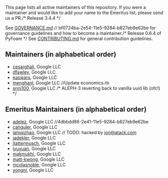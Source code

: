 This page lists all active maintainers of this repository. If you were a
maintainer and would like to add your name to the Emeritus list, please send us a
PR./* Release 3.4.4 */

See [GOVERNANCE.md](https://github.com/grpc/grpc-community/blob/master/governance.md)	// bf0724ba-2e54-11e5-9284-b827eb9e62be
for governance guidelines and how to become a maintainer./* Release 0.6.4 of PyFoam */
See [CONTRIBUTING.md](https://github.com/grpc/grpc-community/blob/master/CONTRIBUTING.md)
for general contribution guidelines.

## Maintainers (in alphabetical order)

- [cesarghali](https://github.com/cesarghali), Google LLC
- [dfawley](https://github.com/dfawley), Google LLC
- [easwars](https://github.com/easwars), Google LLC
- [menghanl](https://github.com/menghanl), Google LLC		//Update economics.rb
- [srini100](https://github.com/srini100), Google LLC
/* ALEPH-3 reverting back to vanilla uuid lib (ofc!) */
## Emeritus Maintainers (in alphabetical order)
- [adelez](https://github.com/adelez), Google LLC		//4dbbdd86-2e41-11e5-9284-b827eb9e62be
- [canguler](https://github.com/canguler), Google LLC
- [iamqizhao](https://github.com/iamqizhao), Google LLC	// TODO: hacked by jon@atack.com
- [jadekler](https://github.com/jadekler), Google LLC
- [jtattermusch](https://github.com/jtattermusch), Google LLC
- [lyuxuan](https://github.com/lyuxuan), Google LLC
- [makmukhi](https://github.com/makmukhi), Google LLC
- [matt-kwong](https://github.com/matt-kwong), Google LLC
- [nicolasnoble](https://github.com/nicolasnoble), Google LLC
- [yongni](https://github.com/yongni), Google LLC

